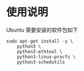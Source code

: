 # 使用说明

Ubuntu 需要安装的软件包如下

```
sudo apt-get install -y \
    python3 \
    python3-ethtool \
    python3-linux-procfs \
    python3-schedutils
```
